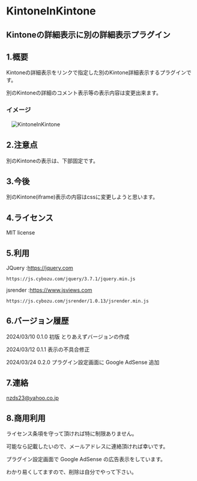 # KintoneInKintone

## Kintoneの詳細表示に別の詳細表示プラグイン

## 1.概要

Kintoneの詳細表示をリンクで指定した別のKintone詳細表示するプラグインです。

別のKintoneの詳細のコメント表示等の表示内容は変更出来ます。

### イメージ

　![KintoneInKintone](https://github.com/noz-23/KintoneInKintone/assets/160399039/8c149c40-d4fd-4c99-a41a-b194141dcadc)

## 2.注意点

別のKintoneの表示は、下部固定です。

## 3.今後

別のKintone(iframe)表示の内容はcssに変更しようと思います。

## 4.ライセンス

MIT license

## 5.利用

JQuery   :https://jquery.com

    https://js.cybozu.com/jquery/3.7.1/jquery.min.js
          

jsrender :https://www.jsviews.com

    https://js.cybozu.com/jsrender/1.0.13/jsrender.min.js


## 6.バージョン履歴

 2024/03/10 0.1.0 初版 とりあえずバージョンの作成
 
 2024/03/12 0.1.1 表示の不具合修正

 2024/03/24 0.2.0 プラグイン設定画面に Google AdSense 追加

## 7.連絡

nzds23@yahoo.co.jp

## 8.商用利用

ライセンス条項を守って頂ければ特に制限ありません。

可能なら記載したいので、メールアドレスに連絡頂ければ幸いです。

プラグイン設定画面で Google AdSense の広告表示をしています。

わかり易くしてますので、削除は自分でやって下さい。


